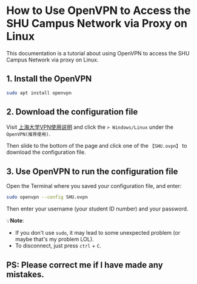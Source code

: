# How to Use OpenVPN to Access the SHU Campus Network via Proxy on Linux

This documentation is a tutorial about using OpenVPN to access the SHU Campus Network via proxy on Linux.

## 1. Install the OpenVPN

```bash
sudo apt install openvpn
```

## 2. Download the configuration file

Visit [上海大学VPN使用说明](vpn.shu.edu.cn) and click the `> Windows/Linux` under the `OpenVPN(推荐使用)`.

Then slide to the bottom of the page and click one of the `【SHU.ovpn】` to download the configuration file.

## 3. Use OpenVPN to run the configuration file

Open the Terminal where you saved your configuration file, and enter: 

```bash
sudo openvpn --config SHU.ovpn
```

Then enter your username (your student ID number) and your password.

💡**Note**: 

- If you don't use `sudo`, it may lead to some unexpected problem (or maybe that's my problem LOL).
- To disconnect, just press `ctrl` + `C`.

## PS: Please correct me if I have made any mistakes.
